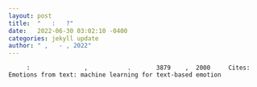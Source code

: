 ```yaml
---
layout: post
title:  "   :   ?"
date:   2022-06-30 03:02:10 -0400
categories: jekyll update
author: " ,   - , 2022"
---
```

         :               ,           .       3879    ,  2000     Cites: Emotions from text: machine learning for text-based emotion